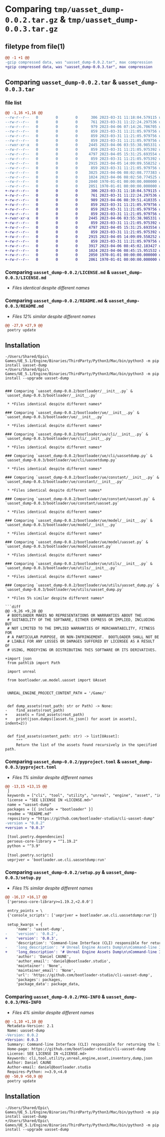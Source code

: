 # Comparing `tmp/uasset_dump-0.0.2.tar.gz` & `tmp/uasset_dump-0.0.3.tar.gz`

## filetype from file(1)

```diff
@@ -1 +1 @@
-gzip compressed data, was "uasset_dump-0.0.2.tar", max compression
+gzip compressed data, was "uasset_dump-0.0.3.tar", max compression
```

## Comparing `uasset_dump-0.0.2.tar` & `uasset_dump-0.0.3.tar`

### file list

```diff
@@ -1,16 +1,16 @@
--rw-r--r--   0        0        0      306 2023-03-31 11:18:04.579115 uasset_dump-0.0.2/CHANGELOG.md
--rw-r--r--   0        0        0      761 2023-03-31 11:22:24.297536 uasset_dump-0.0.2/LICENSE.md
--rw-r--r--   0        0        0      979 2023-04-06 07:14:26.706705 uasset_dump-0.0.2/README.md
--rw-r--r--   0        0        0      859 2023-03-31 11:21:05.979756 uasset_dump-0.0.2/bootloader/__init__.py
--rw-r--r--   0        0        0      859 2023-03-31 11:21:05.979756 uasset_dump-0.0.2/bootloader/ue/__init__.py
--rw-r--r--   0        0        0      859 2023-03-31 11:21:05.979756 uasset_dump-0.0.2/bootloader/ue/cli/__init__.py
--rwxr-xr-x   0        0        0     2445 2023-04-06 03:55:38.985331 uasset_dump-0.0.2/bootloader/ue/cli/uassetdump.py
--rw-r--r--   0        0        0      859 2023-03-31 11:21:05.975392 uasset_dump-0.0.2/bootloader/ue/constant/__init__.py
--rw-r--r--   0        0        0     4797 2023-04-05 15:31:25.693554 uasset_dump-0.0.2/bootloader/ue/constant/uasset.py
--rw-r--r--   0        0        0      859 2023-03-31 11:21:05.975392 uasset_dump-0.0.2/bootloader/ue/model/__init__.py
--rw-r--r--   0        0        0     2915 2023-04-05 14:09:09.558252 uasset_dump-0.0.2/bootloader/ue/model/uasset.py
--rw-r--r--   0        0        0      859 2023-03-31 11:21:05.979756 uasset_dump-0.0.2/bootloader/ue/utils/__init__.py
--rw-r--r--   0        0        0     3825 2023-04-06 08:02:08.777383 uasset_dump-0.0.2/bootloader/ue/utils/uasset_dump.py
--rw-r--r--   0        0        0     1024 2023-04-06 08:02:50.774525 uasset_dump-0.0.2/pyproject.toml
--rw-r--r--   0        0        0     2040 1970-01-01 00:00:00.000000 uasset_dump-0.0.2/setup.py
--rw-r--r--   0        0        0     2051 1970-01-01 00:00:00.000000 uasset_dump-0.0.2/PKG-INFO
+-rw-r--r--   0        0        0      306 2023-03-31 11:18:04.579115 uasset_dump-0.0.3/CHANGELOG.md
+-rw-r--r--   0        0        0      761 2023-03-31 11:22:24.297536 uasset_dump-0.0.3/LICENSE.md
+-rw-r--r--   0        0        0      989 2023-04-06 08:39:51.410335 uasset_dump-0.0.3/README.md
+-rw-r--r--   0        0        0      859 2023-03-31 11:21:05.979756 uasset_dump-0.0.3/bootloader/__init__.py
+-rw-r--r--   0        0        0      859 2023-03-31 11:21:05.979756 uasset_dump-0.0.3/bootloader/ue/__init__.py
+-rw-r--r--   0        0        0      859 2023-03-31 11:21:05.979756 uasset_dump-0.0.3/bootloader/ue/cli/__init__.py
+-rwxr-xr-x   0        0        0     2445 2023-04-06 03:55:38.985331 uasset_dump-0.0.3/bootloader/ue/cli/uassetdump.py
+-rw-r--r--   0        0        0      859 2023-03-31 11:21:05.975392 uasset_dump-0.0.3/bootloader/ue/constant/__init__.py
+-rw-r--r--   0        0        0     4797 2023-04-05 15:31:25.693554 uasset_dump-0.0.3/bootloader/ue/constant/uasset.py
+-rw-r--r--   0        0        0      859 2023-03-31 11:21:05.975392 uasset_dump-0.0.3/bootloader/ue/model/__init__.py
+-rw-r--r--   0        0        0     2915 2023-04-05 14:09:09.558252 uasset_dump-0.0.3/bootloader/ue/model/uasset.py
+-rw-r--r--   0        0        0      859 2023-03-31 11:21:05.979756 uasset_dump-0.0.3/bootloader/ue/utils/__init__.py
+-rw-r--r--   0        0        0     3917 2023-04-06 08:45:02.183427 uasset_dump-0.0.3/bootloader/ue/utils/uasset_dump.py
+-rw-r--r--   0        0        0     1024 2023-04-06 08:45:15.951532 uasset_dump-0.0.3/pyproject.toml
+-rw-r--r--   0        0        0     2050 1970-01-01 00:00:00.000000 uasset_dump-0.0.3/setup.py
+-rw-r--r--   0        0        0     2061 1970-01-01 00:00:00.000000 uasset_dump-0.0.3/PKG-INFO
```

### Comparing `uasset_dump-0.0.2/LICENSE.md` & `uasset_dump-0.0.3/LICENSE.md`

 * *Files identical despite different names*

### Comparing `uasset_dump-0.0.2/README.md` & `uasset_dump-0.0.3/README.md`

 * *Files 12% similar despite different names*

```diff
@@ -27,9 +27,9 @@
 poetry update
 ```
 
 
 ## Installation
 
 ```shell
-/Users/Shared/Epic\ Games/UE_5.1/Engine/Binaries/ThirdParty/Python3/Mac/bin/python3 -m pip install uasset-dump
+/Users/Shared/Epic\ Games/UE_5.1/Engine/Binaries/ThirdParty/Python3/Mac/bin/python3 -m pip install --upgrade uasset-dump
 ```
```

### Comparing `uasset_dump-0.0.2/bootloader/__init__.py` & `uasset_dump-0.0.3/bootloader/__init__.py`

 * *Files identical despite different names*

### Comparing `uasset_dump-0.0.2/bootloader/ue/__init__.py` & `uasset_dump-0.0.3/bootloader/ue/__init__.py`

 * *Files identical despite different names*

### Comparing `uasset_dump-0.0.2/bootloader/ue/cli/__init__.py` & `uasset_dump-0.0.3/bootloader/ue/cli/__init__.py`

 * *Files identical despite different names*

### Comparing `uasset_dump-0.0.2/bootloader/ue/cli/uassetdump.py` & `uasset_dump-0.0.3/bootloader/ue/cli/uassetdump.py`

 * *Files identical despite different names*

### Comparing `uasset_dump-0.0.2/bootloader/ue/constant/__init__.py` & `uasset_dump-0.0.3/bootloader/ue/constant/__init__.py`

 * *Files identical despite different names*

### Comparing `uasset_dump-0.0.2/bootloader/ue/constant/uasset.py` & `uasset_dump-0.0.3/bootloader/ue/constant/uasset.py`

 * *Files identical despite different names*

### Comparing `uasset_dump-0.0.2/bootloader/ue/model/__init__.py` & `uasset_dump-0.0.3/bootloader/ue/model/__init__.py`

 * *Files identical despite different names*

### Comparing `uasset_dump-0.0.2/bootloader/ue/model/uasset.py` & `uasset_dump-0.0.3/bootloader/ue/model/uasset.py`

 * *Files identical despite different names*

### Comparing `uasset_dump-0.0.2/bootloader/ue/utils/__init__.py` & `uasset_dump-0.0.3/bootloader/ue/utils/__init__.py`

 * *Files identical despite different names*

### Comparing `uasset_dump-0.0.2/bootloader/ue/utils/uasset_dump.py` & `uasset_dump-0.0.3/bootloader/ue/utils/uasset_dump.py`

 * *Files 5% similar despite different names*

```diff
@@ -9,26 +9,28 @@
 # BOOTLOADER MAKES NO REPRESENTATIONS OR WARRANTIES ABOUT THE
 # SUITABILITY OF THE SOFTWARE, EITHER EXPRESS OR IMPLIED, INCLUDING BUT
 # NOT LIMITED TO THE IMPLIED WARRANTIES OF MERCHANTABILITY, FITNESS FOR
 # A PARTICULAR PURPOSE, OR NON-INFRINGEMENT.  BOOTLOADER SHALL NOT BE
 # LIABLE FOR ANY LOSSES OR DAMAGES SUFFERED BY LICENSEE AS A RESULT OF
 # USING, MODIFYING OR DISTRIBUTING THIS SOFTWARE OR ITS DERIVATIVES.
 
+import json
 from pathlib import Path
 
 import unreal
 
 from bootloader.ue.model.uasset import UAsset
 
 
 UNREAL_ENGINE_PROJECT_CONTENT_PATH = '/Game/'
 
 
 def dump_assets(root_path: str or Path) -> None:
-    find_assets(root_path)
+    assets = find_assets(root_path)
+    print(json.dumps([asset.to_json() for asset in assets], indent=2))
 
 
 def find_assets(content_path: str) -> list[UAsset]:
     """
     Return the list of the assets found recursively in the specified path.
```

### Comparing `uasset_dump-0.0.2/pyproject.toml` & `uasset_dump-0.0.3/pyproject.toml`

 * *Files 1% similar despite different names*

```diff
@@ -13,15 +13,15 @@
 ]
 keywords = ["cli", "tool", "utility", "unreal", "engine", "asset", "inventory", "dump", "json"]
 license = "SEE LICENSE IN <LICENSE.md>"
 name = "uasset-dump"
 packages = [{ include = "bootloader" }]
 readme = "README.md"
 repository = "https://github.com/bootloader-studio/cli-uasset-dump"
-version = "0.0.2"
+version = "0.0.3"
 
 [tool.poetry.dependencies]
 perseus-core-library = "^1.19.2"
 python = "^3.9"
 
 [tool.poetry.scripts]
 ueprjver = 'bootloader.ue.cli.uassetdump:run'
```

### Comparing `uasset_dump-0.0.2/setup.py` & `uasset_dump-0.0.3/setup.py`

 * *Files 1% similar despite different names*

```diff
@@ -16,17 +16,17 @@
 ['perseus-core-library>=1.19.2,<2.0.0']
 
 entry_points = \
 {'console_scripts': ['ueprjver = bootloader.ue.cli.uassetdump:run']}
 
 setup_kwargs = {
     'name': 'uasset-dump',
-    'version': '0.0.2',
+    'version': '0.0.3',
     'description': 'Command-line Interface (CLI) responsible for returning the list of the assets of an Unreal Engine project into a JSON structure',
-    'long_description': '# Unreal Engine Assets Dump\n\nCommand-line Interface (CLI) responsible for returning the list of the assets of an Unreal Engine project into a JSON structure.\n\n## Development\n\n### Poetry\n\nUnreal Engine Assets Dump used Poetry to declare all its dependencies.  [Poetry](https://python-poetry.org/) is a python dependency management tool to manage dependencies, packages, and libraries in your python project.\n\nWe need to install Poetry with Unreal Engine Python:\n\n```shell\ncurl -sSL https://install.python-poetry.org | python3 -\n```\n\nThen, we need to create the Python virtual environment using Poetry:\n\n```shell\npoetry env use /Users/Shared/Epic\\ Games/UE_5.1/Engine/Binaries/ThirdParty/Python3/Mac/bin/python3\n```\n\nWe can enter this virtual environment and install all the required dependencies:\n\n```shell\npoetry shell\npoetry update\n```\n\n\n## Installation\n\n```shell\n/Users/Shared/Epic\\ Games/UE_5.1/Engine/Binaries/ThirdParty/Python3/Mac/bin/python3 -m pip install uasset-dump\n```',
+    'long_description': '# Unreal Engine Assets Dump\n\nCommand-line Interface (CLI) responsible for returning the list of the assets of an Unreal Engine project into a JSON structure.\n\n## Development\n\n### Poetry\n\nUnreal Engine Assets Dump used Poetry to declare all its dependencies.  [Poetry](https://python-poetry.org/) is a python dependency management tool to manage dependencies, packages, and libraries in your python project.\n\nWe need to install Poetry with Unreal Engine Python:\n\n```shell\ncurl -sSL https://install.python-poetry.org | python3 -\n```\n\nThen, we need to create the Python virtual environment using Poetry:\n\n```shell\npoetry env use /Users/Shared/Epic\\ Games/UE_5.1/Engine/Binaries/ThirdParty/Python3/Mac/bin/python3\n```\n\nWe can enter this virtual environment and install all the required dependencies:\n\n```shell\npoetry shell\npoetry update\n```\n\n\n## Installation\n\n```shell\n/Users/Shared/Epic\\ Games/UE_5.1/Engine/Binaries/ThirdParty/Python3/Mac/bin/python3 -m pip install --upgrade uasset-dump\n```',
     'author': 'Daniel CAUNE',
     'author_email': 'daniel@bootloader.studio',
     'maintainer': 'None',
     'maintainer_email': 'None',
     'url': 'https://github.com/bootloader-studio/cli-uasset-dump',
     'packages': packages,
     'package_data': package_data,
```

### Comparing `uasset_dump-0.0.2/PKG-INFO` & `uasset_dump-0.0.3/PKG-INFO`

 * *Files 4% similar despite different names*

```diff
@@ -1,10 +1,10 @@
 Metadata-Version: 2.1
 Name: uasset-dump
-Version: 0.0.2
+Version: 0.0.3
 Summary: Command-line Interface (CLI) responsible for returning the list of the assets of an Unreal Engine project into a JSON structure
 Home-page: https://github.com/bootloader-studio/cli-uasset-dump
 License: SEE LICENSE IN <LICENSE.md>
 Keywords: cli,tool,utility,unreal,engine,asset,inventory,dump,json
 Author: Daniel CAUNE
 Author-email: daniel@bootloader.studio
 Requires-Python: >=3.9,<4.0
@@ -50,9 +50,9 @@
 poetry update
 ```
 
 
 ## Installation
 
 ```shell
-/Users/Shared/Epic\ Games/UE_5.1/Engine/Binaries/ThirdParty/Python3/Mac/bin/python3 -m pip install uasset-dump
+/Users/Shared/Epic\ Games/UE_5.1/Engine/Binaries/ThirdParty/Python3/Mac/bin/python3 -m pip install --upgrade uasset-dump
 ```
```

